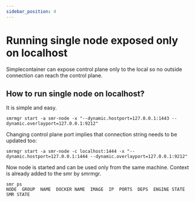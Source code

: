 ```yaml
---
sidebar_position: 4
---
```


# Running single node exposed only on localhost

Simplecontainer can expose control plane only to the local so no outside connection can reach the control plane.

## How to run single node on localhost?

It is simple and easy.

```cgo
smrmgr start -a smr-node -x "--dynamic.hostport=127.0.0.1:1443 --dynamic.overlayport=127.0.0.1:9212"
```

Changing control plane port implies that connection string needs to be updated too:

```cgo
smrmgr start -a smr-node -c localhost:1444 -x "--dynamic.hostport=127.0.0.1:1444 --dynamic.overlayport=127.0.0.1:9212"
```

Now node is started and can be used only from the same machine. Context is already added to the smr by smrmgr.

```cgo title="The smr ps command is used to list all containers in the cluster"
smr ps
NODE  GROUP  NAME  DOCKER NAME  IMAGE  IP  PORTS  DEPS  ENGINE STATE  SMR STATE  
```